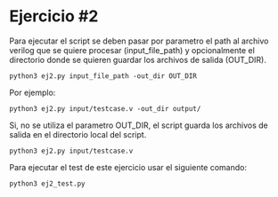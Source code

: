 # Ejercicio #2

Para ejecutar el script se deben pasar por parametro el path al archivo verilog que se quiere procesar (input_file_path) y opcionalmente el directorio donde se quieren guardar los archivos 
de salida (OUT_DIR).

  `python3 ej2.py input_file_path -out_dir OUT_DIR`

Por ejemplo:

  `python3 ej2.py input/testcase.v -out_dir output/`

Si, no se utiliza el parametro OUT_DIR, el script guarda los archivos de salida en el directorio local del script.

  `python3 ej2.py input/testcase.v`


Para ejecutar el test de este ejercicio usar el siguiente comando:

  `python3 ej2_test.py`

